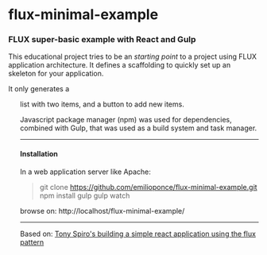 # flux-minimal-example

### FLUX super-basic example with React and Gulp

This educational project tries to be an *starting point* to a project using FLUX application architecture. It defines a scaffolding to quickly set up an skeleton for your application.

It only generates a <ul> list with two items, and a button to add new items.

Javascript package manager (npm) was used for dependencies, combined with Gulp, that was used as a build system and task manager.

---

#### Installation

In a web application server like Apache:

> git clone https://github.com/emilioponce/flux-minimal-example.git
> npm install
> gulp
> gulp watch

browse on: http://localhost/flux-minimal-example/


---

Based on: [Tony Spiro's building a simple react application using the flux pattern](http://tonyspiro.com/building-a-simple-react-application-using-the-flux-pattern/)
